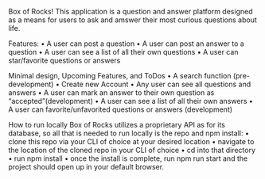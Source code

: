 Box of Rocks!
This application is a question and answer platform designed as a means for users to ask and amswer their most curious questions about life.

Features:
• A user can post a question
• A user can post an answer to a question
• A user can see a list of all their own questions
• A user can star/favorite questions or answers


Minimal design, Upcoming Features, and ToDos
• A search function (pre-development)
• Create new Account
• Any user can see all questions and answers
• A user can mark an answer to their own question as “accepted”(development)
• A user can see a list of all their own answers
• A user can favorite/unfavorited questions or answers (development)


How to run locally
Box of Rocks utilizes a proprietary API as for its database, so all that is needed to run locally is the repo and npm install:
• clone this repo via your CLI of choice at your desired location
• navigate to the location of the cloned repo in your CLI of choice
• cd into that directory
• run npm install
• once the install is complete, run npm run start and the project should open up in your default browser.